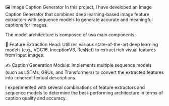 🖼️ Image Caption Generator
In this project, I have developed an Image Caption Generator that combines deep learning-based image feature extractors with sequence models to generate accurate and meaningful captions for images.

The model architecture is composed of two main components:

🧠 Feature Extraction Head: Utilizes various state-of-the-art deep learning models (e.g., VGG16, InceptionV3, ResNet) to extract rich visual features from input images.

✍️ Caption Generation Module: Implements multiple sequence models (such as LSTMs, GRUs, and Transformers) to convert the extracted features into coherent textual descriptions.

I experimented with several combinations of feature extractors and sequence models to determine the best-performing architecture in terms of caption quality and accuracy.
